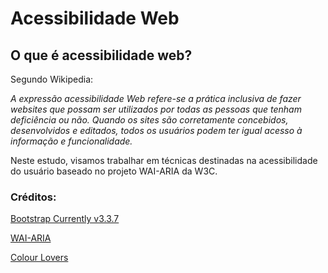 # Acessibilidade Web

## O que é acessibilidade web?
<p>Segundo Wikipedia:</p>
<p><i>A expressão acessibilidade Web refere-se a prática inclusiva de fazer websites que possam ser utilizados por todas as pessoas que tenham deficiência ou não. Quando os sites são corretamente concebidos, desenvolvidos e editados, todos os usuários podem ter igual acesso à informação e funcionalidade.</i></p>

<p>Neste estudo, visamos trabalhar em técnicas destinadas na acessibilidade do usuário baseado no projeto WAI-ARIA da W3C.</p>

### Créditos:
<p><a href="http://getbootstrap.com/">Bootstrap Currently v3.3.7</a></p>
<p><a href="https://www.w3.org/WAI/intro/aria">WAI-ARIA</a></p>
<p><a href="http://www.colourlovers.com/">Colour Lovers</a></p>
